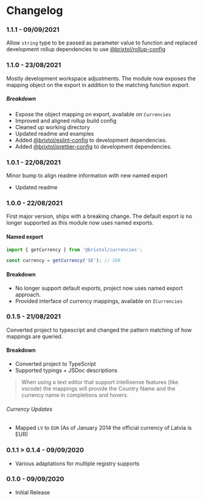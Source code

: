 # Changelog

### 1.1.1 - 09/09/2021

Allow `string` type to be passed as parameter value to function and replaced development rollup dependencies to use [@brixtol/rollup-config](https://github.com/BRIXTOL/rollup-config)

### 1.1.0 - 23/08/2021

Mostly development workspace adjustments. The module now exposes the mapping object on the export in addition to the matching function export.

##### Breakdown

- Expose the object mapping on export, available on `Currencies`
- Improved and aligned rollup build config
- Cleaned up working directory
- Updated readme and examples
- Added [@brixtol/eslint-config](https://github.com/BRIXTOL/eslint-config) to development dependencies.
- Added [@brixtol/prettier-config](https://github.com/BRIXTOL/prettier-config) to development dependencies.

### 1.0.1 - 22/08/2021

Minor bump to align readme information with new named export

- Updated readme

### 1.0.0 - 22/08/2021

First major version, ships with a breaking change. The default export is no longer supported as this module now uses named exports.

#### Named export

```js
import { getCurrency } from '@brixtol/currencies';

const currency = getCurrency('SE'); // SEK
```

#### Breakdown

- No longer support default exports, project now uses named export approach.
- Provided interface of currency mappings, available on `ICurrencies`

### 0.1.5 - 21/08/2021

Converted project to typescript and changed the pattern matching of how mappings are queried.

#### Breakdown

- Converted project to TypeScript
- Supported typings + JSDoc descriptions

> When using a text editor that support intellisense features (like vscode) the mappings will provide the Country Name and the currency name in completions and hovers.

###### Currency Updates

- Mapped `LV` to `EUR` (As of January 2014 the official currency of Latvia is EUR)

### 0.1.1 > 0.1.4 - 09/09/2020

- Various adaptations for multiple registry supports

### 0.1.0 - 09/09/2020

- Initial Release

